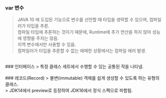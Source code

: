 ### var 변수 <br/>
> JAVA 10 에 도입된 기능으로 변수를 선언할 때 타입을 생략할 수 있으며, 컴파일러가 타입을  추론. <br/>
> 컴파일 타임에 추론하는 것이기 때문에, Runtime에 추가 연산을 하지 않아 성능에 영향을 주지는 않음. <br/>
> 지역 변수에서만 사용할 수 있음. <br/>
> 컴파일러가 타입을 추론할 수 없는 애매한 상황에서는 컴파일 에러 발생. <br/>
<br/>
### 인터페이스
> 특정 클래스 세트에서 수행할 수 있는 공통된 작을 나타냄. <br/>
<br/>
### 레코드(Record)
> 불변(immutable) 객체를 쉽게 생성할 수 있도록 하는 유형의 클래스.<br/>
> JDK14에서 preview로 등장하여 JDK16에서 정식 스펙으로 파함됨.<br/>
